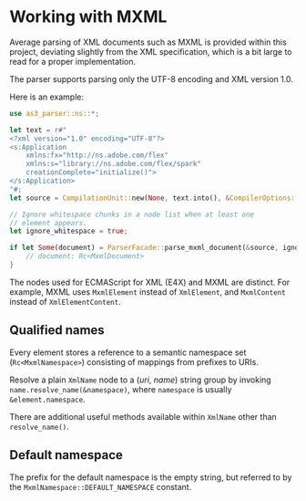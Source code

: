 # Working with MXML

Average parsing of XML documents such as MXML is provided within this project, deviating slightly from the XML specification, which is a bit large to read for a proper implementation.

The parser supports parsing only the UTF-8 encoding and XML version 1.0.

Here is an example:

```rust
use as3_parser::ns::*;

let text = r#"
<?xml version="1.0" encoding="UTF-8"?>
<s:Application
    xmlns:fx="http://ns.adobe.com/flex"
    xmlns:s="library://ns.adobe.com/flex/spark"
    creationComplete="initialize()">
</s:Application>
"#;
let source = CompilationUnit::new(None, text.into(), &CompilerOptions::new());

// Ignore whitespace chunks in a node list when at least one
// element appears.
let ignore_whitespace = true;

if let Some(document) = ParserFacade::parse_mxml_document(&source, ignore_whitespace) {
    // document: Rc<MxmlDocument>
}
```

The nodes used for ECMAScript for XML (E4X) and MXML are distinct. For example, MXML uses `MxmlElement` instead of `XmlElement`, and `MxmlContent` instead of `XmlElementContent`.

## Qualified names

Every element stores a reference to a semantic namespace set (`Rc<MxmlNamespace>`) consisting of mappings from prefixes to URIs.

Resolve a plain `XmlName` node to a (*uri*, *name*) string group by invoking `name.resolve_name(&namespace)`, where `namespace` is usually `&element.namespace`.

There are additional useful methods available within `XmlName` other than `resolve_name()`.

## Default namespace

The prefix for the default namespace is the empty string, but referred to by the `MxmlNamespace::DEFAULT_NAMESPACE` constant.